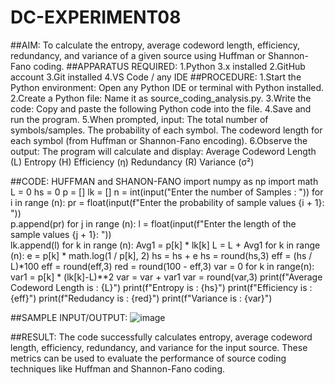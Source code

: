 # DC-EXPERIMENT08
##AIM:
  To calculate the entropy, average codeword length, efficiency, redundancy, and variance of a given source using Huffman or Shannon-Fano coding.
##APPARATUS REQUIRED:
   1.Python 3.x installed
   2.GitHub account
   3.Git installed
   4.VS Code / any IDE
##PROCEDURE:
1.Start the Python environment: Open any Python IDE or terminal with Python installed.
2.Create a Python file: Name it as source_coding_analysis.py.
3.Write the code: Copy and paste the following Python code into the file.
4.Save and run the program.
5.When prompted, input:
  The total number of symbols/samples.
  The probability of each symbol.
  The codeword length for each symbol (from Huffman or Shannon-Fano encoding).
6.Observe the output: The program will calculate and display:
  Average Codeword Length (L)
  Entropy (H)
  Efficiency (η)
  Redundancy (R)
  Variance (σ²)

##CODE:
HUFFMAN and SHANON-FANO
import numpy as np
import math 
L  = 0
hs = 0
p = []
lk = []
n = int(input("Enter the number of Samples : "))
for i in range (n): 
    pr = float(input(f"Enter the probability of sample values {i + 1}: "))  
    p.append(pr)
for j in range (n): 
    l = float(input(f"Enter the length of the sample values {j + 1}: "))  
    lk.append(l)
for k in range (n):
    Avg1 = p[k] * lk[k]
    L = L + Avg1
for k in range (n):
    e = p[k] * math.log(1 / p[k], 2)
    hs = hs + e
hs = round(hs,3)
eff =  (hs / L)*100
eff = round(eff,3)
red =  round(100 - eff,3) 
var = 0
for k in range(n):
    var1 = p[k] * (lk[k]-L)**2
    var = var + var1
var = round(var,3)
print(f"Average Codeword Length is : {L}")
print(f"Entropy is : {hs}")
print(f"Efficiency is : {eff}")
print(f"Redudancy is : {red}")
print(f"Variance is : {var}")

##SAMPLE INPUT/OUTPUT:
![image](https://github.com/user-attachments/assets/d0dc5062-6e3c-425a-9c3f-c2f90131f691)

##RESULT:
The code successfully calculates entropy, average codeword length, efficiency, redundancy, and variance for the input source. These metrics can be used to evaluate the performance of source coding techniques like Huffman and Shannon-Fano coding.



